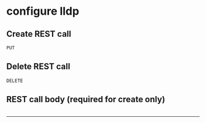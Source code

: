 # configure lldp

## Create REST call

```
PUT

```

## Delete REST call

```
DELETE

```

## REST call body (required for create only)

```

```

---

<pre>

</pre>





